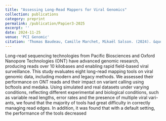 ```yaml
---
title: "Assessing Long-Read Mappers for Viral Genomics"
collection: publications
category: preprint
permalink: /publication/Papier3-2025
excerpt: ''
date: 2024-11-25
venue: 'PCI Genomic'
citation: 'Thomas Baudeau, Camille Marchet, Mikaël Salson. (2024). &quot;Assessing Long-Read Mappers for Viral Genomics.&quot; <i>PCI Genomic</i>.'
---
```


Long-read sequencing technologies from Pacific Biosciences and Oxford Nanopore Technologies (ONT) have advanced genomic
research, producing reads over 10 kilobases and enabling rapid field-based viral surveillance. This study evaluates eight long-read
mapping tools on viral genomic data, including modern and legacy methods. We assessed their performance on ONT reads and
their impact on variant calling using bcftools and medaka. Using simulated and real datasets under varying conditions, reflecting
different experimental and biological conditions, such as variable read lengths, error rates and the presence of multiple viral vari-
ants, we found that the majority of tools had great difficulty in correctly managing read edges. In addition, it was found that with a
default setting, the performance of the tools decreased